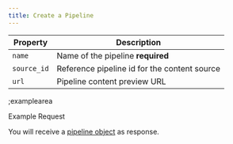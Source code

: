 ```yaml
---
title: Create a Pipeline
---
```


| Property | Description |
|---|---|
| `name` | Name of the pipeline **required** |
| `source_id` | Reference pipeline id for the content source |
| `url` | Pipeline content preview URL |

;examplearea

Example Request

<RequestExample url="https://mapi.storyblok.com/v1/spaces/656/branches/" httpMethod="POST" :requestObject='{
  "branch": {
    "name": "test",
    "source_id": 12345,
		"url": "http://amazing-url.com",
  }
}'></RequestExample>

You will receive a [pipeline object](#core-resources/pipelines/object) as response.
